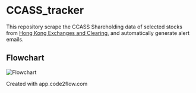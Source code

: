 # CCASS_tracker

This repository scrape the CCASS Shareholding data of selected stocks from [Hong Kong Exchanges and Clearing](https://www.hkexnews.hk/sdw/search/searchsdw.aspx), and automatically generate alert emails.


## Flowchart

![Flowchart](https://app.code2flow.com/7pIxfSe5pOrt.png)

Created with app.code2flow.com